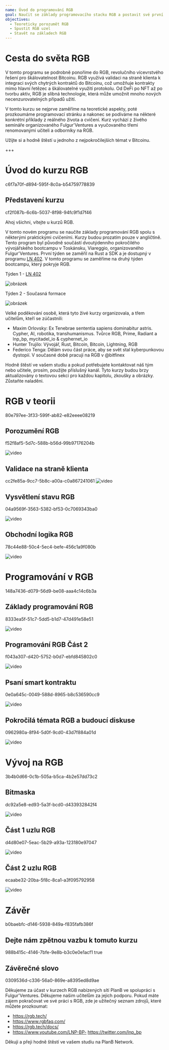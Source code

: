 ```yaml
---
name: Úvod do programování RGB
goal: Naučit se základy programovacího stacku RGB a postavit své první aplikace RGB
objectives:
  - Teoreticky porozumět RGB
  - Spustit RGB uzel
  - Stavět na základech RGB
---
```


# Cesta do světa RGB

V tomto programu se podrobně ponoříme do RGB, revolučního vícevrstvého řešení pro škálovatelnost Bitcoinu. RGB využívá validaci na straně klienta k integraci svých chytrých kontraktů do Bitcoinu, což umožňuje kontrakty mimo hlavní řetězec a škálovatelné využití protokolu. Od DeFi po NFT až po tvorbu aktiv, RGB je slibná technologie, která může umožnit mnoho nových necenzurovatelných případů užití.

V tomto kurzu se nejprve zaměříme na teoretické aspekty, poté prozkoumáme programovací stránku a nakonec se podíváme na některé konkrétní příklady z reálného života a cvičení. Kurz vychází z živého semináře organizovaného Fulgur'Ventures a vyučovaného třemi renomovanými učiteli a odborníky na RGB.

Užijte si a hodně štěstí u jednoho z nejpokročilejších témat v Bitcoinu.

+++

# Úvod do kurzu RGB
<partId>c6f7a70f-d894-595f-8c0a-b54759778839</partId>

## Představení kurzu
<chapterId>cf2f087b-6c6b-5037-8f98-94fc9f1d7f46</chapterId>

Ahoj všichni, vítejte u kurzů RGB.

V tomto novém programu se naučíte základy programování RGB spolu s některými praktickými cvičeními. Kurzy budou prozatím pouze v angličtině. Tento program byl původně součástí dvoutýdenního pokročilého vývojářského bootcampu v Toskánsku, Viareggio, organizovaného Fulgur'Ventures. První týden se zaměřil na Rust a SDK a je dostupný v programu [LN 402](https://planb.network/courses/ln402). V tomto programu se zaměříme na druhý týden bootcampu, který pokryje RGB.

Týden 1 - [LN 402](https://planb.network/courses/ln402)

![obrázek](assets/image/1.webp)

Týden 2 - Současná formace

![obrázek](assets/image/2.webp)

Velké poděkování osobě, která tyto živé kurzy organizovala, a třem učitelům, kteří se zúčastnili:

- Maxim Orlovsky: Ex Tenebrae sententia sapiens dominabitur astris. Cypher, AI, robotika, transhumanismus. Tvůrce RGB, Prime, Radiant a lnp_bp, mycitadel_io & cyphernet_io
- Hunter Trujilo: Vývojář, Rust, Bitcoin, Bitcoin, Lightning, RGB
- Federico Tenga: Dělám svou část práce, aby se svět stal kyberpunkovou dystopií. V současné době pracuji na RGB v @bitfinex

Hodně štěstí ve vašem studiu a pokud potřebujete kontaktovat náš tým nebo učitele, prosím, použijte příslušný kanál. Tyto kurzy budou brzy aktualizovány o textovou sekci pro každou kapitolu, zkoušky a obrázky. Zůstaňte naladěni.

# RGB v teorii
<partId>80e797ee-3f33-599f-ab82-e82eeee08219</partId>

## Porozumění RGB
<chapterId>f52f8af5-5d7c-588b-b56d-99b97176204b</chapterId>

![video](https://youtu.be/AF2XbifPGXM)

## Validace na straně klienta
<chapterId>cc2fe85a-9cc7-5b8c-a00a-c0a867241061</chapterId>
![video](https://youtu.be/FS6PDprWl5Q)

## Vysvětlení stavu RGB
<chapterId>04a9569f-3563-5382-bf53-0c7069343ba0</chapterId>

![video](https://youtu.be/tmAVdyXGmj4)

## Obchodní logika RGB
<chapterId>78c44e88-50c4-5ec4-befe-456c1a9f080b</chapterId>

![video](https://youtu.be/lUTjeuM0oTA)

# Programování v RGB
<partId>148a7436-d079-56d9-be08-aaa4c14c6b3a</partId>

## Základy programování RGB
<chapterId>8333ea5f-51c7-5dd5-b1d7-47d491e58e51</chapterId>

![video](https://youtu.be/Uo1UoxiImsI)

## Programování RGB Část 2
<chapterId>f043a307-d420-5752-b0d7-ebfd845802c0</chapterId>

![video](https://youtu.be/sVoKIi-1XbY)

## Psaní smart kontraktu
<chapterId>0e0a645c-0049-588d-8965-b8c536590cc9</chapterId>

![video](https://youtu.be/GRwS-NvWF3I)

## Pokročilá témata RGB a budoucí diskuse
<chapterId>0962980a-8f94-5d0f-9cd0-43d7f884a01d</chapterId>

![video](https://youtu.be/mqCupTlDbA0)

# Vývoj na RGB
<partId>3b4b0d66-0c1b-505a-b5ca-4b2e57dd73c2</partId>

## Bitmaska
<chapterId>dc92a5e8-ed93-5a3f-bcd0-d433932842f4</chapterId>

![video](https://youtu.be/nbUtV8GOR_U)

## Část 1 uzlu RGB
<chapterId>d4d80e07-5eac-5b29-a93a-123180e97047</chapterId>

![video](https://youtu.be/5iAhsgCSL3U)

## Část 2 uzlu RGB
<chapterId>ecaabe32-20ba-5f8c-8ca1-a3f095792958</chapterId>

![video](https://youtu.be/piQQH4Q2nr0)


# Závěr
<partId>b0baebfc-d146-5938-849a-f835fafb386f</partId>


## Dejte nám zpětnou vazbu k tomuto kurzu
<chapterId>988b415c-4146-7bfe-9e8b-b3c0e0e1acf1</chapterId>
<isCourseReview>true</isCourseReview>

## Závěrečné slovo
<chapterId>0309536d-c336-56a0-869e-a8395ed8d9ae</chapterId>

Děkujeme za účast v kurzech RGB nabízených sítí PlanB ve spolupráci s Fulgur'Ventures. Děkujeme našim učitelům za jejich podporu. Pokud máte zájem pokračovat ve své práci s RGB, zde je užitečný seznam zdrojů, které můžete prozkoumat:

- https://rgb.tech/
- https://www.rgbfaq.com/
- https://rgb.tech/docs/
- https://www.youtube.com/LNP-BP- https://twitter.com/lnp_bp

Děkuji a přeji hodně štěstí ve vašem studiu na PlanB Network.